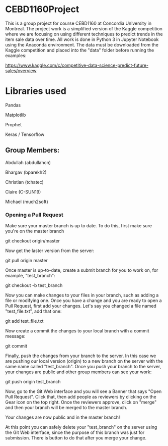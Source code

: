 # CEBD1160Project

This is a group project for course CEBD1160 at Concordia University in Montreal.  The project work is a simplified version of the Kaggle competition where we are focusing on using different techniques to predict trends in the item sale data over time.  All work is done in Python 3 in Jupyter Notebook using the Anaconda environment. The data must be downloaded from the Kaggle competition and placed into the "data" folder before running the examples:

https://www.kaggle.com/c/competitive-data-science-predict-future-sales/overview


# Libraries used

Pandas

Matplotlib

Prophet

Keras / Tensorflow

## Group Members:

Abdullah (abdullahcn)

Bhargav (bparekh2)

Christian (tchatec)

Claire (C-SUN19)

Michael (much2soft)

### Opening a Pull Request

Make sure your master branch is up to date.  To do this, first make sure you're on the master branch

  git checkout origin/master
  
Now get the laster version from the server:

  git pull origin master
  
Once master is up-to-date, create a submit branch for you to work on, for example, "test_branch":

  git checkout -b test_branch

Now you can make changes to your files in your branch, such as adding a file or modifying one.
Once you have a change and you are ready to open a Pull Request, first add your changes.  Let's
say you changed a file named "test_file.txt", add that one:

  git add test_file.txt

Now create a commit the changes to your local branch with a commit message:

  git commit

Finally, push the changes from your branch to the server.  In this case we are pushing our
local version (origin) to a new branch on the server with the same name called "test_branch".
Once you push your branch to the server, your changes are public and other group members can see
your work:

  git push origin test_branch

Now, go to the Git Web interface and you will see a Banner that says "Open Pull Request".
Click that, then add people as reviewers by clicking on the Gear icon on the top right.
Once the reviewers approve, click on "merge" and then your branch will be merged to the
master branch.

Your changes are now public and in the master branch!

At this point you can safely delete your "test_branch" on the server using the Git Web interface,
since the purpose of this branch was just for submission.  There is button to do that after you
merge your change.
